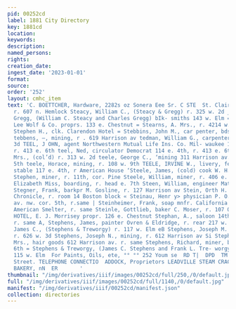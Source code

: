 ```yaml
---
pid: 00252cd
label: 1881 City Directory
key: 1881cd
location: 
keywords: 
description: 
named_persons: 
rights: 
creation_date: 
ingest_date: '2023-01-01'
format: 
source: 
order: '252'
layout: cmhc_item
text: 'C. BOETTCHER, Hardware, 2282s oz Sonera Eee Sr. C STE  St. Clair, Millie Miss,
  r. 607 n. Hemlock Steacy, William C., (Steacy & Gregg) r. 325 w. 2d _, Bteacy &
  Gregg, (William C. Steacy and Charles Gregg) bIk- smiths 143 w. Elm = sTEAM LAUNDRY,
  Lee Wolf & Co. proprs. 133 e. Chestnut = Stearns, A. Mrs., r. 4214 w. 4th Stearns,
  Stephen H., clk. Clarendon Hotel = Stebbins, John M., car penter, bds. 141 w. Chestnut
  tebbens, —, mining, r . 619 Harrison av tedman, William G., carpenter, r. 405 e.
  3d TEEL, J OHN, agent Northwestern Mutual Life Ins. Co. Mil- waukee 114 e. Ath,
  r. 413 e. 6th teel, Ned, circulator Democrat 114 e. 4th, r. 413 e. 6th steele, Anna
  Mrs., (col’d) r. 313 w. 2d teele, George C., ‘mining 311 Harrison av. r. 219 w.
  5th teele, Horace, mining, r. 108 w. 9th TEELE, IRVINE W., livery, feed and sale
  stable 117 e. 4th, r American House ‘Steele, James, (cold) cook W. H. Jones teele,
  Stephen, miner, r. 11th, cor. Pine Steele, William, miner, r. 406 e. 6th Steen,
  Elizabeth Miss, boarding, r. head e. 7th Steen, William, engineer Matchless mine
  Stegner, Frank, barkpr M. Gosline, r. 127 Harrison av Stein, Orth H. , city editor
  Chronicle, r. room 14 Boston block « Steinau, Henr y> physician P. O. bldg. Harrison
  av. nw. cor. 5th, r.same | Steinheimer, Frank, soap mnfr. California Gulch opp.
  American Smelter, r. same Steinle, Gottlieb, baker C. Moser, r. 107 Oak ST. ELMO
  HOTEL, E. J. Morrisey propr. 126 e. Chestnut Stephan, A., saloon 14th sw. cor. Poplar,
  r. same A, Stephens, James, painter Ovren & Eldridge, r. rear 217 w. Front Stephens,
  James C., (Stephens & Treworgy) r. 117 w. Elm eB Stephens, Joseph M. » painter,
  r. 626 w. 3d Stephens, Joseph N., mining, r. 612 Harrison av Si Stephens, J. N.
  Mrs., hair goods 612 Harrison av. r. same Stephens, Richard, miner, bds. 516 e.
  6th = Stephens & Treworgy, (James C. Stephens and Frank L. Tre- worgy) blksmiths
  115 w. Elm  For Paints, Oils, ete, °° °° 252 Youm se  RD T|  DPD  TM  300 East Sixth
  Street. TELEPHONE CONNECTIO  ADDOCK, Proprietors LEADVILLE STEAM CRACKER WORKS AND
  BAKERY, nN  ER       '
thumbnail: "/img/derivatives/iiif/images/00252cd/full/250,/0/default.jpg"
full: "/img/derivatives/iiif/images/00252cd/full/1140,/0/default.jpg"
manifest: "/img/derivatives/iiif/00252cd/manifest.json"
collection: directories
---
```

